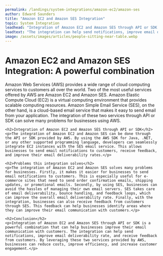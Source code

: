 ```yaml
---
permalink: /landings/system-integrations/amazon-ec2/amazon-ses
author: Edward Saunders
title: "Amazon EC2 and Amazon SES Integration"
topic: System Integration
leadhead: "Integration of Amazon EC2 and Amazon SES through API or SDK is a powerful combination that can help businesses improve their email communication with customers"
leadtext: "The integration can help send notifications, improve email deliverability rate, and receive feedback from customers. By leveraging these two services provided by AWS, businesses can reduce costs, improve efficiency, and increase customer engagement."
image: /assets/images/articles/people-sitting-near-table.webp
---
```

<div class="arttext">	<h1>Amazon EC2 and Amazon SES Integration: A powerful combination</h1>
	<p>Amazon Web Services (AWS) provides a wide range of cloud computing services to customers all over the world. Two of the most useful services offered by AWS are Amazon EC2 and Amazon SES. Amazon Elastic Compute Cloud (EC2) is a virtual computing environment that provides scalable computing resources. Amazon Simple Email Service (SES), on the other hand, is a cloud-based email service that makes it easy to send email from your application. The integration of these two services through API or SDK can solve many problems for businesses using AWS.</p>

	<h2>Integration of Amazon EC2 and Amazon SES through API or SDK</h2>
	<p>The integration of Amazon EC2 and Amazon SES can be done through the API or SDK provided by AWS. By using the AWS SDK for Java, .NET, or any other supported programming language, developers can seamlessly integrate EC2 instances with the SES email service. This allows businesses to send email notifications to customers, receive feedback, and improve their email deliverability rates.</p>

	<h2>Problems this integration solves</h2>
	<p>The integration of Amazon EC2 and Amazon SES solves many problems for businesses. Firstly, it makes it easier for businesses to send email notifications to customers. This is especially useful for e-commerce sites that need to send order confirmation emails, shipping updates, or promotional emails. Secondly, by using SES, businesses can avoid the hassles of managing their own email servers. SES takes care of email deliverability, bounce handling, and feedback loops, which can improve the overall email deliverability rate. Finally, with the integration, businesses can also receive feedback from customers through SES. This feedback can help businesses identify areas where they can improve their email communication with customers.</p>

	<h2>Conclusion</h2>
	<p>Integration of Amazon EC2 and Amazon SES through API or SDK is a powerful combination that can help businesses improve their email communication with customers. The integration can help send notifications, improve email deliverability rate, and receive feedback from customers. By leveraging these two services provided by AWS, businesses can reduce costs, improve efficiency, and increase customer engagement.</p>
</div>